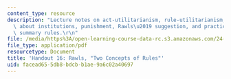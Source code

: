 ```yaml
---
content_type: resource
description: "Lecture notes on act-utilitarianism, rule-utilitarianism, utilitarianism\
  \ about institutions, punishment, Rawls\u2019 suggestion, and practice rules versus\
  \ summary rules.\r\n"
file: /media/https%3A/open-learning-course-data-rc.s3.amazonaws.com/24-231-ethics-fall-2009/facead655db8bdcbb1ae9a6c02a40697_MIT24_231F09_lec17.pdf
file_type: application/pdf
resourcetype: Document
title: 'Handout 16: Rawls, "Two Concepts of Rules"'
uid: facead65-5db8-bdcb-b1ae-9a6c02a40697
---
```

